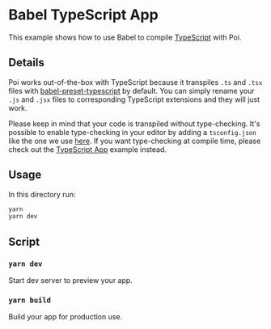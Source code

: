 # Babel TypeScript App

This example shows how to use Babel to compile [TypeScript](http://typescriptlang.org) with Poi.

## Details

Poi works out-of-the-box with TypeScript because it transpiles `.ts` and `.tsx` files with [babel-preset-typescript](https://babeljs.io/docs/en/babel-preset-typescript) by default. You can simply rename your `.js` and `.jsx` files to corresponding TypeScript extensions and they will just work.

Please keep in mind that your code is transpiled without type-checking. It's possible to enable type-checking in your editor by adding a `tsconfig.json` like the one we use [here](./tsconfig.json). If you want type-checking at compile time, please check out the [TypeScript App](../typescript-react-app) example instead.

## Usage

In this directory run:

```bash
yarn
yarn dev
```

## Script

### `yarn dev`

Start dev server to preview your app.

### `yarn build`

Build your app for production use.
